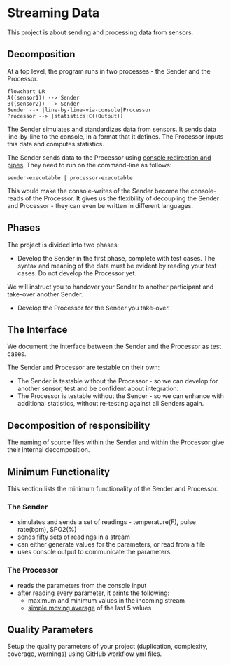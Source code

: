 # Streaming Data

This project is about sending and processing data from sensors.

## Decomposition

At a top level, the program runs in two processes - the Sender and the Processor.

```mermaid
flowchart LR
A((sensor1)) --> Sender
B((sensor2)) --> Sender
Sender --> |line-by-line-via-console|Processor
Processor --> |statistics|C((Output))
```

The Sender simulates and standardizes data from sensors. It sends data line-by-line to the console, in a format that it defines.
The Processor inputs this data and computes statistics.

The Sender sends data to the Processor using [console redirection and pipes](https://ss64.com/nt/syntax-redirection.html).
They need to run on the command-line as follows:

`sender-executable | processor-executable`

This would make the console-writes of the Sender
become the console-reads of the Processor.
It gives us the flexibility of decoupling the Sender and Processor -
they can even be written in different languages.

## Phases

The project is divided into two phases:

- Develop the Sender in the first phase, complete with test cases. The syntax and meaning of the data must be evident by reading your test cases.
Do not develop the Processor yet.

We will instruct you to handover your Sender to another participant and take-over another Sender.

- Develop the Processor for the Sender you take-over.

## The Interface

We document the interface between the Sender and the Processor as test cases.

The Sender and Processor are testable on their own:

- The Sender is testable without the Processor - so we can develop
for another sensor, test and be confident about integration.
- The Processor is testable without the Sender - so we can enhance with additional statistics,
without re-testing against all Senders again.

## Decomposition of responsibility

The naming of source files within the Sender and within the Processor
give their internal decomposition.

## Minimum Functionality

This section lists the minimum functionality of the Sender and Processor.

### The Sender

- simulates and sends a set of readings - temperature(F), pulse rate(bpm), SPO2(%)
- sends fifty sets of readings in a stream
- can either generate values for the parameters, or read from a file
- uses console output to communicate the parameters.

### The Processor

- reads the parameters from the console input
- after reading every parameter, it prints the following:
    - maximum and minimum values in the incoming stream
    - [simple moving average](https://www.investopedia.com/terms/s/sma.asp) of the last 5 values

## Quality Parameters

Setup the quality parameters of your project (duplication, complexity, coverage, warnings) using GitHub workflow yml files.
